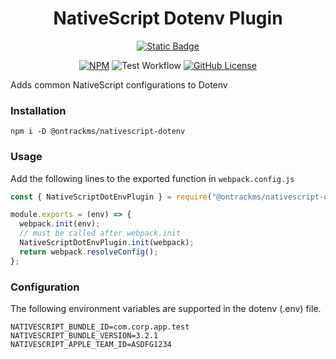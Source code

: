 <div align="center">
  
  # NativeScript Dotenv Plugin

  [![Static Badge](https://img.shields.io/badge/Ontrack-The_Smarter_Works_Management_Solution-B1BF21)][2]

  [![NPM](https://img.shields.io/npm/v/%40ontrackms%2Fnativescript-dotenv)][0]
  ![Test Workflow](https://github.com/ontrackms/nativescript-dotenv/actions/workflows/test.yml/badge.svg)
  [![GitHub License](https://img.shields.io/github/license/ontrackms/nativescript-dotenv)][1]

</div>

Adds common NativeScript configurations to Dotenv

### Installation

`npm i -D @ontrackms/nativescript-dotenv`

### Usage
Add the following lines to the exported function in `webpack.config.js`

```javascript
const { NativeScriptDotEnvPlugin } = require("@ontrackms/nativescript-dotenv");

module.exports = (env) => {
  webpack.init(env);
  // must be called after webpack.init
  NativeScriptDotEnvPlugin.init(webpack);
  return webpack.resolveConfig();
};
```

### Configuration
The following environment variables are supported in the dotenv (.env) file.

[0]: https://www.npmjs.com/package/@ontrackms/nativescript-dotenv
[1]: https://github.com/ontrackms/nativescript-dotenv?tab=MIT-1-ov-file
[2]: https://ontrackms.com

```.env
NATIVESCRIPT_BUNDLE_ID=com.corp.app.test
NATIVESCRIPT_BUNDLE_VERSION=3.2.1
NATIVESCRIPT_APPLE_TEAM_ID=ASDFG1234
```
